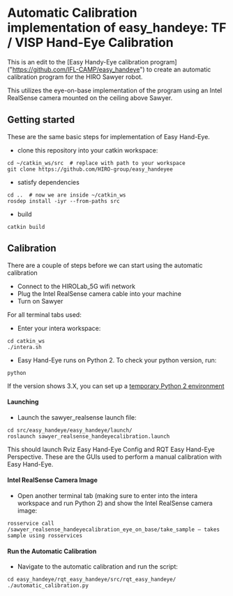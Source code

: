 

Automatic Calibration implementation of easy_handeye: TF / VISP Hand-Eye Calibration
============================================ 

This is an edit to the [Easy Handy-Eye calibration program] ("https://github.com/IFL-CAMP/easy_handeye") to create an automatic calibration program for the HIRO Sawyer robot. 

This utilizes the eye-on-base implementation of the program using an Intel RealSense camera mounted on the ceiling above Sawyer.


## Getting started
These are the same basic steps for implementation of Easy Hand-Eye.

- clone this repository into your catkin workspace:
```
cd ~/catkin_ws/src  # replace with path to your workspace
git clone https://github.com/HIRO-group/easy_handeyee
```

- satisfy dependencies
```
cd ..  # now we are inside ~/catkin_ws
rosdep install -iyr --from-paths src
```

- build
```
catkin build
```

## Calibration

There are a couple of steps before we can start using the automatic calibration
* Connect to the HIROLab_5G wifi network
* Plug the Intel RealSense camera cable into your machine
* Turn on Sawyer

For all terminal tabs used:
* Enter your intera workspace:
```
cd catkin_ws
./intera.sh
```
* Easy Hand-Eye runs on Python 2. To check your python version, run:
```
python
```
 If the version shows 3.X, you can set up a [temporary Python 2 environment](https://stackoverflow.com/questions/7237415/python-2-instead-of-python-3-as-the-temporary-default-python)
 
 
#### Launching 
* Launch the sawyer_realsense launch file:
```
cd src/easy_handeye/easy_handeye/launch/
roslaunch sawyer_realsense_handeyecalibration.launch 
```
This should launch Rviz Easy Hand-Eye Config and RQT Easy Hand-Eye Perspective. These are the GUIs used to perform a manual calibration with Easy Hand-Eye.

#### Intel RealSense Camera Image
* Open another terminal tab (making sure to enter into the intera workspace and run Python 2) and show the Intel RealSense camera image:
```
rosservice call /sawyer_realsense_handeyecalibration_eye_on_base/take_sample – takes sample using rosservices 
```
#### Run the Automatic Calibration
* Navigate to the automatic calibration and run the script:
```
cd easy_handeye/rqt_easy_handeye/src/rqt_easy_handeye/
./automatic_calibration.py 
```
